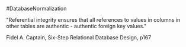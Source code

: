 #DatabaseNormalization 

"Referential integrity ensures that all references to values in columns in other tables are authentic - authentic foreign key values."

Fidel A. Captain, Six-Step Relational Database Design, p167